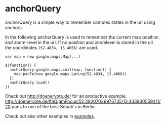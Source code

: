 anchorQuery
===========

anchorQuery is a simple way to remember complex states in the url using anchors.

In the following anchorQuery is used to remember the current map position and zoom-level in the url.
If no position and zoomlevel is stored in the url the coordinates `(52.4834, 13.4066)` are used.

```
var map = new google.maps.Map(...)

$(function() {
  anchorQuery.google.maps.init(map, function() {
    map.panTo(new google.maps.LatLng(52.4834, 13.4066))
  })
  anchorQuery.load()
})
```

Check out http://doenervote.de/ for an productive example. http://doenervote.de/#aQ.gmFocus/52.48207036976735/13.433930559411/20 pans to one of the best Kebab's in Berlin.

Check out also other examples in [examples](example).
